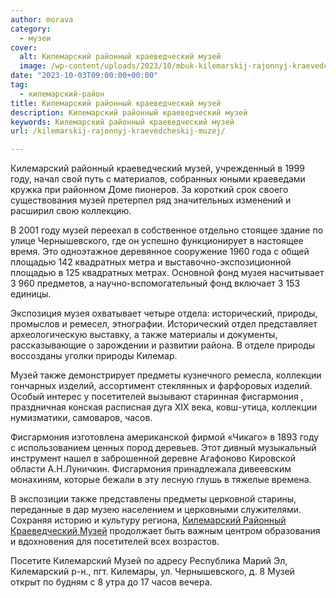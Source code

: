 ```yaml
---
author: morava
category:
  - музеи
cover:
  alt: Килемарский районный краеведческий музей
  image: /wp-content/uploads/2023/10/mbuk-kilemarskij-rajonnyj-kraevedcheskij-muzej.jpg
date: "2023-10-03T09:00:00+00:00"
tag:
  - килемарский-район
title: Килемарский районный краеведческий музей
description: Килемарский районный краеведческий музей
keywords: Килемарский районный краеведческий музей
url: /kilemarskij-rajonnyj-kraevedcheskij-muzej/

---
```

Килемарский районный краеведческий музей, учрежденный в 1999 году, начал свой путь с материалов, собранных юными краеведами кружка при районном Доме пионеров. За короткий срок своего существования музей претерпел ряд значительных изменений и расширил свою коллекцию.

В 2001 году музей переехал в собственное отдельно стоящее здание по улице Чернышевского, где он успешно функционирует в настоящее время. Это одноэтажное деревянное сооружение 1960 года с общей площадью 142 квадратных метра и выставочно-экспозиционной площадью в 125 квадратных метрах. Основной фонд музея насчитывает 3 960 предметов, а научно-вспомогательный фонд включает 3 153 единицы.

Экспозиция музея охватывает четыре отдела: исторический, природы, промыслов и ремесел, этнографии. Исторический отдел представляет археологическую выставку, а также материалы и документы, рассказывающие о зарождении и развитии района. В отделе природы воссозданы уголки природы Килемар.

Музей также демонстрирует предметы кузнечного ремесла, коллекции гончарных изделий, ассортимент стеклянных и фарфоровых изделий. Особый интерес у посетителей вызывают старинная фисгармония , праздничная конская расписная дуга XIX века, ковш-утица, коллекции нумизматики, самоваров, часов.

Фисгармония изготовлена американской фирмой «Чикаго» в 1893 году с использованием ценных пород деревьев. Этот дивный музыкальный инструмент нашел в заброшенной деревне Агафоново Кировской области А.Н.Луничкин. Фисгармония принадлежала дивеевским монахиням, которые бежали в эту лесную глушь в тяжелые времена.

В экспозиции также представлены предметы церковной старины, переданные в дар музею населением и церковными служителями. Сохраняя историю и культуру региона, [Килемарский Районный Краеведческий Музей](https://kilemar-rkm.mari-el.muzkult.ru/) продолжает быть важным центром образования и вдохновения для посетителей всех возрастов.

Посетите Килемарский Музей по адресу Республика Марий Эл, Килемарский р-н., пгт. Килемары, ул. Чернышевского, д. 8 Музей открыт по будням с 8 утра до 17 часов вечера.
